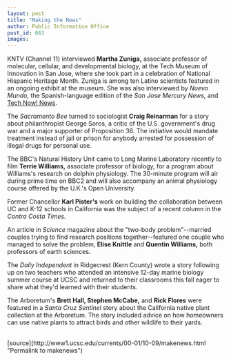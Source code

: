 ```yaml
---
layout: post
title: "Making the News"
author: Public Information Office
post_id: 663
images:
---
```


<p>
  KNTV (Channel 11) interviewed <b>Martha Zuniga,</b> associate professor of molecular, cellular, and developmental biology, at the Tech Museum of Innovation in San Jose, where she took part in a celebration of National Hispanic Heritage Month. Zuniga is among ten Latino scientists featured in an ongoing exhibit at the museum. She was also interviewed by <i>Nuevo Mundo,</i> the Spanish-language edition of the <i>San Jose Mercury News,</i> and <a href="http://www.technowtv.com/news/">Tech Now! News</a>.
</p>
<p>
  The <i>Sacramento Bee</i> turned to sociologist <b>Craig Reinarman</b> for a story about philanthropist George Soros, a critic of the U.S. government's drug war and a major supporter of Proposition 36. The initiative would mandate treatment instead of jail or prison for anybody arrested for possession of illegal drugs for personal use.
</p>
<p>
  The BBC's Natural History Unit came to Long Marine Laboratory recently to film <b>Terrie Williams,</b> associate professor of biology, for a program about Williams's research on dolphin physiology. The 30-minute program will air during prime time on BBC2 and will also accompany an animal physiology course offered by the U.K.'s Open University.
</p>
<p>
  Former Chancellor <b>Karl Pister's</b> work on building the collaboration between UC and K-12 schools in California was the subject of a recent column in the <i>Contra Costa Times.</i>
</p>
<p>
  An article in <i>Science</i> magazine about the "two-body problem"--married couples trying to find research positions together--featured one couple who managed to solve the problem, <b>Elise Knittle</b> and <b>Quentin Williams,</b> both professors of earth sciences<b>.</b>
</p>
<p>
  The <i>Daily Independent</i> in Ridgecrest (Kern County) wrote a story following up on two teachers who attended an intensive 12-day marine biology summer course at UCSC and returned to their classrooms this fall eager to share what they'd learned with their students.
</p>
<p>
  The Arboretum's <b>Brett Hall, Stephen McCabe,</b> and <b>Rick Flores</b> were featured in a <i>Santa Cruz Sentinel</i> story about the California native plant collection at the Arboretum. The story included advice on how homeowners can use native plants to attract birds and other wildlife to their yards.<br>
  <br>
  </p>
[source](http://www1.ucsc.edu/currents/00-01/10-09/makenews.html "Permalink to makenews")
